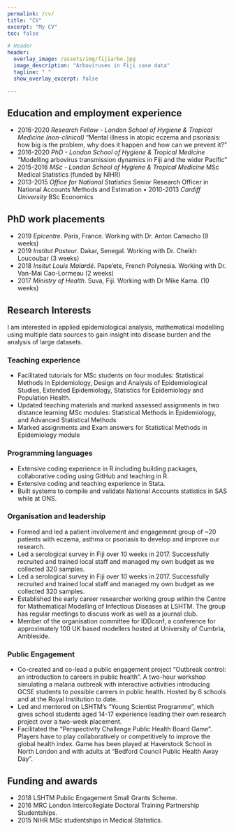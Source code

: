 ```yaml
---
permalink: /cv/
title: "CV"
excerpt: "My CV"
toc: false

# Header
header:
  overlay_image: /assets/img/fijiarbo.jpg
  image_description: "Arboviruses in Fiji case data"
  tagline: " "
  show_overlay_excerpt: false

---
```


## Education and employment experience
* 2016-2020 	_Research Fellow - London School of Hygiene & Tropical Medicine (non-clinical)_
“Mental illness in atopic eczema and psoriasis: how big is the problem, why does it happen and how can we prevent it?” 
* 2016-2020 	_PhD - London School of Hygiene & Tropical Medicine_
“Modelling arbovirus transmission dynamics in Fiji and the wider Pacific” 
* 2015-2016	    _MSc - London School of Hygiene & Tropical Medicine_ 
MSc Medical Statistics (funded by NIHR)
* 2013-2015	    _Office for National Statistics_
Senior Research Officer in National Accounts Methods and Estimation
• 2010-2013 	_Cardiff University_
BSc Economics

## PhD work placements
* 2019 	_Epicentre_. Paris, France. Working with Dr. Anton Camacho (9 weeks)
* 2019	_Institut Pasteur_. Dakar, Senegal. Working with Dr. Cheikh Loucoubar (3 weeks)
* 2018	_Insitut Louis Malardé_. Pape’ete, French Polynesia. Working with Dr. Van-Mai Cao-Lormeau (2 weeks)
* 2017	_Ministry of Health_. Suva, Fiji. Working with Dr Mike Kama. (10 weeks)

## Research Interests
I am interested in applied epidemiological analysis, mathematical modelling using multiple data sources to gain insight into disease burden and the analysis of large datasets. 
### Teaching experience
*	Facilitated tutorials for MSc students on four modules: Statistical Methods in Epidemiology, Design and Analysis of Epidemiological Studies, Extended Epidemiology, Statistics for Epidemiology and Population Health. 
*	Updated teaching materials and marked assessed assignments in two distance learning MSc modules: Statistical Methods in Epidemiology, and Advanced Statistical Methods
*	Marked assignments and Exam answers for Statistical Methods in Epidemiology module
### Programming languages
*	Extensive coding experience in R including building packages, collaborative coding using GitHub and teaching in R. 
*	Extensive coding and teaching experience in Stata. 
*	Built systems to compile and validate National Accounts statistics in SAS while at ONS. 
### Organisation and leadership
*    Formed and led a patient involvement and engagement group of ~20 patients with eczema, asthma or psoriasis to develop and improve our research. 
*    Led a serological survey in Fiji over 10 weeks in 2017. Successfully recruited and trained local staff and managed my own budget as we collected 320 samples. 
*	Led a serological survey in Fiji over 10 weeks in 2017. Successfully recruited and trained local staff and managed my own budget as we collected 320 samples. 
*	Established the early career researcher working group within the Centre for Mathematical Modelling of Infectious Diseases at LSHTM. The group has regular meetings to discuss work as well as a journal club. 
*	Member of the organisation committee for IDDconf, a conference for approximately 100 UK based modellers hosted at University of Cumbria, Ambleside. 
### Public Engagement
*	Co-created and co-lead a public engagement project “Outbreak control: an introduction to careers in public health”. A two-hour workshop simulating a malaria outbreak with interactive activities introducing GCSE students to possible careers in public health. Hosted by 6 schools and at the Royal Institution to date. 
*	Led and mentored on LSHTM’s “Young Scientist Programme”, which gives school students aged 14-17 experience leading their own research project over a two-week placement. 
*	Facilitated the “Perspectivity Challenge Public Health Board Game”. Players have to play collaboratively or competitively to improve the global health index. Game has been played at Haverstock School in North London and with adults at “Bedford Council Public Health Away Day”.

## Funding and awards
* 2018 	LSHTM Public Engagement Small Grants Scheme.
* 2016 	MRC London Intercollegiate Doctoral Training Partnership Studentships. 
* 2015	NIHR MSc studentships in Medical Statistics. 
